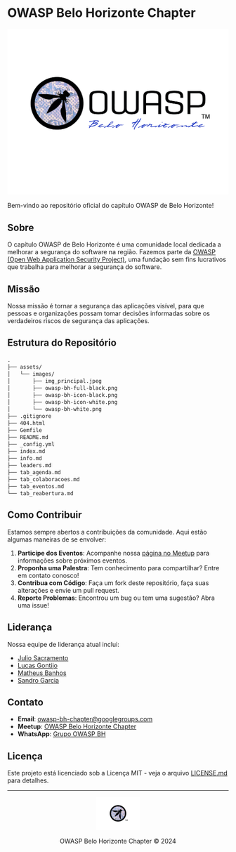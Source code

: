 # OWASP Belo Horizonte Chapter

![OWASP BH Logo](assets/images/owasp-bh-full-black.png)

Bem-vindo ao repositório oficial do capítulo OWASP de Belo Horizonte!

## Sobre

O capítulo OWASP de Belo Horizonte é uma comunidade local dedicada a melhorar a segurança do software na região. Fazemos parte da [OWASP (Open Web Application Security Project)](https://owasp.org/), uma fundação sem fins lucrativos que trabalha para melhorar a segurança do software.

## Missão

Nossa missão é tornar a segurança das aplicações visível, para que pessoas e organizações possam tomar decisões informadas sobre os verdadeiros riscos de segurança das aplicações.

## Estrutura do Repositório

```
.
├── assets/
│   └── images/
│       ├── img_principal.jpeg
│       ├── owasp-bh-full-black.png
│       ├── owasp-bh-icon-black.png
│       ├── owasp-bh-icon-white.png
│       └── owasp-bh-white.png
├── .gitignore
├── 404.html
├── Gemfile
├── README.md
├── _config.yml
├── index.md
├── info.md
├── leaders.md
├── tab_agenda.md
├── tab_colaboracoes.md
├── tab_eventos.md
└── tab_reabertura.md
```

## Como Contribuir

Estamos sempre abertos a contribuições da comunidade. Aqui estão algumas maneiras de se envolver:

1. **Participe dos Eventos**: Acompanhe nossa [página no Meetup](https://www.meetup.com/owasp-belo-horizonte-chapter/) para informações sobre próximos eventos.
2. **Proponha uma Palestra**: Tem conhecimento para compartilhar? Entre em contato conosco!
3. **Contribua com Código**: Faça um fork deste repositório, faça suas alterações e envie um pull request.
4. **Reporte Problemas**: Encontrou um bug ou tem uma sugestão? Abra uma issue!

## Liderança

Nossa equipe de liderança atual inclui:

- [Julio Sacramento](https://www.linkedin.com/in/julio-sacramento/)
- [Lucas Gontijo](mailto:lucas.gontijo@owasp.org)
- [Matheus Banhos](https://www.linkedin.com/in/matheusbanhos/)
- [Sandro Garcia](https://www.linkedin.com/in/sandro-g-0539b0168/)

## Contato

- **Email**: [owasp-bh-chapter@googlegroups.com](mailto:owasp-bh-chapter@googlegroups.com)
- **Meetup**: [OWASP Belo Horizonte Chapter](https://www.meetup.com/owasp-belo-horizonte-chapter/)
- **WhatsApp**: [Grupo OWASP BH](https://chat.whatsapp.com/JaX5rC6EWqkISp0SKAC2pH)

## Licença

Este projeto está licenciado sob a Licença MIT - veja o arquivo [LICENSE.md](LICENSE.md) para detalhes.

---

<p align="center">
  <img src="assets/images/owasp-bh-icon-black.png" alt="OWASP BH Icon" width="100">
</p>

<p align="center">
  OWASP Belo Horizonte Chapter © 2024
</p>
